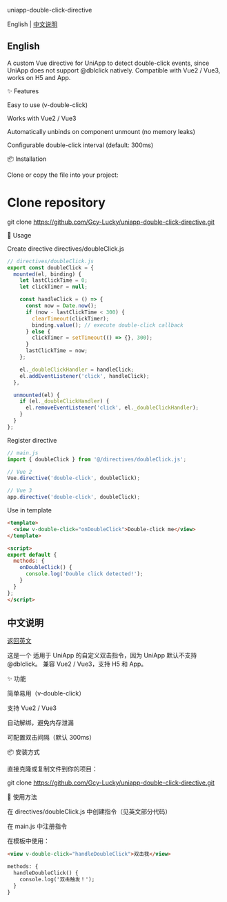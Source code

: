 uniapp-double-click-directive

English | [中文说明](#中文说明)
## English

A custom Vue directive for UniApp to detect double-click events, since UniApp does not support @dblclick natively.
Compatible with Vue2 / Vue3, works on H5 and App.

✨ Features

Easy to use (v-double-click)

Works with Vue2 / Vue3

Automatically unbinds on component unmount (no memory leaks)

Configurable double-click interval (default: 300ms)

📦 Installation

Clone or copy the file into your project:

# Clone repository
git clone https://github.com/Gcy-Lucky/uniapp-double-click-directive.git

🚀 Usage

Create directive directives/doubleClick.js

```js
// directives/doubleClick.js
export const doubleClick = {
  mounted(el, binding) {
    let lastClickTime = 0;
    let clickTimer = null;

    const handleClick = () => {
      const now = Date.now();
      if (now - lastClickTime < 300) {
        clearTimeout(clickTimer);
        binding.value(); // execute double-click callback
      } else {
        clickTimer = setTimeout(() => {}, 300);
      }
      lastClickTime = now;
    };

    el._doubleClickHandler = handleClick;
    el.addEventListener('click', handleClick);
  },

  unmounted(el) {
    if (el._doubleClickHandler) {
      el.removeEventListener('click', el._doubleClickHandler);
    }
  }
};
```

Register directive
```js
// main.js
import { doubleClick } from '@/directives/doubleClick.js';

// Vue 2
Vue.directive('double-click', doubleClick);

// Vue 3
app.directive('double-click', doubleClick);
```

Use in template
```html
<template>
  <view v-double-click="onDoubleClick">Double-click me</view>
</template>

<script>
export default {
  methods: {
    onDoubleClick() {
      console.log('Double click detected!');
    }
  }
};
</script>
```

## 中文说明
[返回英文](#english)

这是一个 适用于 UniApp 的自定义双击指令，因为 UniApp 默认不支持 @dblclick。
兼容 Vue2 / Vue3，支持 H5 和 App。

✨ 功能

简单易用（v-double-click）

支持 Vue2 / Vue3

自动解绑，避免内存泄漏

可配置双击间隔（默认 300ms）

📦 安装方式

直接克隆或复制文件到你的项目：

git clone https://github.com/Gcy-Lucky/uniapp-double-click-directive.git

🚀 使用方法

在 directives/doubleClick.js 中创建指令（见英文部分代码）

在 main.js 中注册指令

在模板中使用：
```html
<view v-double-click="handleDoubleClick">双击我</view>

methods: {
  handleDoubleClick() {
    console.log('双击触发！');
  }
}
```

